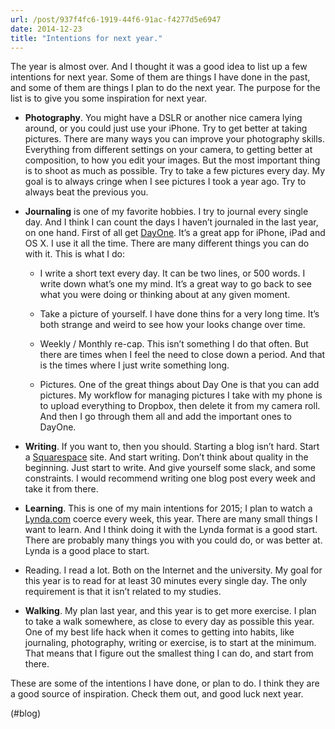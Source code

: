 ```yaml
---
url: /post/937f4fc6-1919-44f6-91ac-f4277d5e6947
date: 2014-12-23
title: "Intentions for next year."
---
```


The year is almost over. And I thought it was a good idea to list up a few intentions for next year. Some of them are things I have done in the past, and some of them are things I plan to do the next year. The purpose for the list is to give you some inspiration for next year.



  * **Photography**. You might have a DSLR or another nice camera lying around, or you could just use your iPhone. Try to get better at taking pictures. There are many ways you can improve your photography skills. Everything from different settings on your camera, to getting better at composition, to how you edit your images. But the most important thing is to shoot as much as possible. Try to take a few pictures every day. My goal is to always cringe when I see pictures I took a year ago. Try to always beat the previous you. 

  * **Journaling** is one of my favorite hobbies. I try to journal every single day. And I think I can count the days I haven&#8217;t journaled in the last year, on one hand. First of all get [DayOne][1]. It&#8217;s a great app for iPhone, iPad and OS X. I use it all the time. There are many different things you can do with it. This is what I do: 

      * I write a short text every day. It can be two lines, or 500 words. I write down what&#8217;s one my mind. It&#8217;s a great way to go back to see what you were doing or thinking about at any given moment. 

      * Take a picture of yourself. I have done thins for a very long time. It&#8217;s both strange and weird to see how your looks change over time. 

      * Weekly / Monthly re-cap. This isn&#8217;t something I do that often. But there are times when I feel the need to close down a period. And that is the times where I just write something long. 

      * Pictures. One of the great things about Day One is that you can add pictures. My workflow for managing pictures I take with my phone is to upload everything to Dropbox, then delete it from my camera roll. And then I go through them all and add the important ones to DayOne. 

  * **Writing**. If you want to, then you should. Starting a blog isn&#8217;t hard. Start a [Squarespace][2] site. And start writing. Don&#8217;t think about quality in the beginning. Just start to write. And give yourself some slack, and some constraints. I would recommend writing one blog post every week and take it from there. 

  * **Learning**. This is one of my main intentions for 2015; I plan to watch a [Lynda.com][3] coerce every week, this year. There are many small things I want to learn. And I think doing it with the Lynda format is a good start. There are probably many things you with you could do, or was better at. Lynda is a good place to start. 

  * Reading. I read a lot. Both on the Internet and the university. My goal for this year is to read for at least 30 minutes every single day. The only requirement is that it isn&#8217;t related to my studies. 

  * **Walking**. My plan last year, and this year is to get more exercise. I plan to take a walk somewhere, as close to every day as possible this year. One of my best life hack when it comes to getting into habits, like journaling, photography, writing or exercise, is to start at the minimum. That means that I figure out the smallest thing I can do, and start from there. 



These are some of the intentions I have done, or plan to do. I think they are a good source of inspiration. Check them out, and good luck next year.



(#blog)



 [1]: http://dayoneapp.com

 [2]: http://squarespace.com

 [3]: http://lynda.com
